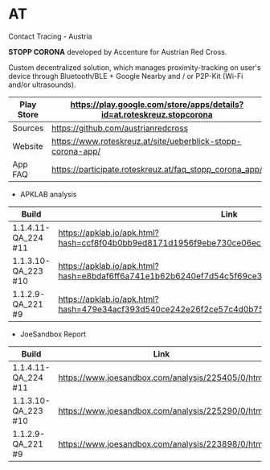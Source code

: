 # AT
Contact Tracing - Austria

**STOPP CORONA** developed by Accenture for Austrian Red Cross.

Custom decentralized solution, which manages proximity-tracking on user's device through Bluetooth/BLE + Google Nearby and / or P2P-Kit (Wi-Fi and/or ultrasounds). 

Play Store |https://play.google.com/store/apps/details?id=at.roteskreuz.stopcorona
-----------|----------------------------------------------------------------------
Sources | https://github.com/austrianredcross
Website | https://www.roteskreuz.at/site/ueberblick-stopp-corona-app/
App FAQ | https://participate.roteskreuz.at/faq_stopp_corona_app/

- APKLAB analysis

Build | Link
------|-----
1.1.4.11-QA_224 #11 | https://apklab.io/apk.html?hash=ccf8f04b0bb9ed8171d1956f9ebe730ce06ec872145d419b76c589c8d34df206
1.1.3.10-QA_223 #10 | https://apklab.io/apk.html?hash=e8bdaf6ff6a741e1b62b6240ef7d54c5f69ce3e3dab3a57db31c3faef73b4141
1.1.2.9-QA_221 #9 | https://apklab.io/apk.html?hash=479e34acf393d540ce242e26f2ce57c4d0b7563b5cb2c717e28ed590d2b893e9

- JoeSandbox Report

Build | Link
------|-----
1.1.4.11-QA_224 #11 | https://www.joesandbox.com/analysis/225405/0/html
1.1.3.10-QA_223 #10 | https://www.joesandbox.com/analysis/225290/0/html
1.1.2.9-QA_221 #9 | https://www.joesandbox.com/analysis/223898/0/html
